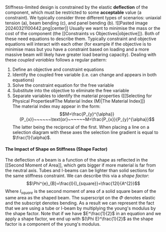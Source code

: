 Stiffness-limited design is constrained by the elastic **deflection** of the component, which must be restricted to some **acceptable** value (a constraint).
We typically consider three different types of scenarios: uniaxial tension (a), beam bending (c), and panel bending (b).
![[Pasted image 20240321100442.png|center]]
Usually we want to minimise the mass or the cost of the component (the [[Constraints vs Objectives|objective]]). Both of these need equations to describe them. Typically constraint and objective equations will interact with each other (for example if the objective is to minimise mass but you have a constraint based on loading and a more massive beam will likely have greater load bearing capacity). Dealing with these *coupled variables* follows a regular pattern:
1) Define an objective and constraint equations
2) Identify the coupled free variable (i.e. can change and appears in both equations)
3) Solve the constraint equation for the free variable
4) Substitute into the objective to eliminate the free variable
5) Separate variables to identify the material properties ([[Selecting for Physical Properties#The Material Index (M)|The Material Index]])
\
The material index may appear in the form:
$$M=\frac{P_{y}^{\alpha}}{P_{x}}~~~~~~\text{or}~~~~~~M=\frac{P_{x}}{P_{y}^{\alpha}}$$
The latter being the reciprocal of the first. When placing a line on a selection diagram with these axes the selection line gradient is equal to $\frac{1}{\alpha}$.  
#### The Impact of Shape on Stiffness (Shape Factor)
The deflection of a beam is a function of the shape as reflected in the [[Second Moment of Area]], which gets bigger if more material is far from the neutral axis. Tubes and I-beams can be lighter than solid sections for the same stiffness constraint.
We can describe this via a *shape factor*:
$$\Phi^{e}_{B}=\frac{I}{I_{square}}=\frac{12I}{A^{2}}$$
Where $I_{square}$ is the second moment of area of a solid square beam of the same area as the shaped beam. The superscript on the $\Phi$ denotes elastic and the subscript denotes bending.
As a result we can represent the fact that we are using a tube or I-beam by multiplying the young's modulus by the shape factor.
Note that if we have $E^\frac{1}{2}$ in an equation and we apply a shape factor, we end up with $(\Phi E)^\frac{1}{2}$ as the shape factor is a component of the young's modulus.